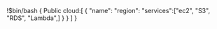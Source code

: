 !$bin/bash 
{
Public cloud:[
{
"name":
"region":
"services":["ec2", "S3", "RDS", "Lambda",]
}
}
]
}
